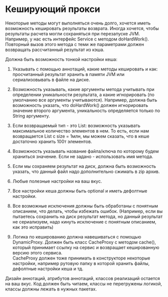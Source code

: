 # Кеширующий прокси

Некоторые методы могут выполняться очень долго, хочется иметь возможность кешировать результаты возврата. 
Иногда хочется, чтобы результаты расчета могли сохраняться при перезапуске JVM.
Например, у нас есть интерфейс Service c методом doHardWork(). 
Повторный вызов этого метода с теми же параметрами должен возвращать рассчитанный результат из кэша.


Должна быть возможность тонкой настройки кеша:

1.	Указывать с помощью аннотаций, какие методы кешировать и как: просчитанный результат хранить в памяти JVM или сериализовывать в файле на диске.

2.	Возможность указывать, какие аргументы метода учитывать при определении уникальности результата, а какие игнорировать (по умолчанию все аргументы учитываются).
Например, должна быть возможность указать, что doHardWork() должен игнорировать значение второго аргумента, уникальность определяется только по String аргументу.

3.	Если возвращаемый тип - это List: возможность указывать максимальное количество элементов в нем. 
То есть, если нам возвращается List с size = 1млн, мы можем сказать, что в кеше достаточно хранить 100т элементов.

4.	Возможность указывать название файла/ключа по которому будем храниться значение. Если не задано - использовать имя метода.

5.	Если мы сохраняем результат на диск, должна быть возможность указать, что данный файл надо дополнительно сжимать в zip архив. 

6.	Любые полезные настройки на ваш вкус.

7.	Все настройки кеша должны быть optional и иметь дефолтные настройки.

8.	Все возможные исключения должны быть обработаны с понятным описанием, что делать, чтобы избежать ошибок. 
(Например, если вы пытаетесь сохранить на диск результат метода, но данный результат не сериализуем, надо кинуть исключение с понятным описанием, как это исправить)

9.	Логика по кешированию должна навешиваться с помощью DynamicProxy. 
Должен быть класс CacheProxy с методом cache(), который принимает ссылку на сервис и возвращает кешированную версию этого сервиса.  
CacheProxy должен тоже принимать в конструкторе некоторые настройки, например рутовую папку в которой хранить файлы, дефолтные настройки кеша и тд.

Дизайн аннотаций, атрибутов аннотаций, классов реализаций остается на ваш вкус. 
Код должен быть читаем, классы не перегружены логикой, классы должны лежать в нужных пакетах.

